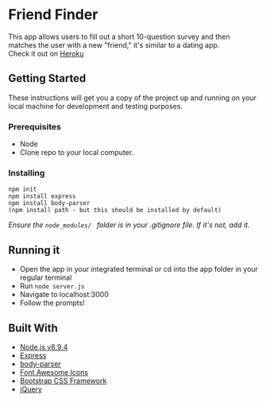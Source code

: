 # Friend Finder
This app allows users to fill out a short 10-question survey and then matches the user with a new "friend," it's similar to a dating app. <br>
Check it out on <a href="https://bharris-friend-finder.herokuapp.com/">Heroku</a>

## Getting Started 
These instructions will get you a copy of the project up and running on your local machine for development and testing purposes. 

### Prerequisites
* Node
* Clone repo to your local computer. 

### Installing
```
npm init 
npm install express
npm install body-parser
(npm install path - but this should be installed by default)
```
*Ensure the ```node_modules/ ``` folder is in your .gitignore file. If it's not, add it.*

## Running it
* Open the app in your integrated terminal or cd into the app folder in your regular terminal
* Run ```node server.js```
* Navigate to localhost:3000
* Follow the prompts! 

## Built With
* <a href="https://nodejs.org/en/">Node.js v8.9.4</a>
* <a href="https://www.npmjs.com/package/express">Express</a>
* <a href="https://www.npmjs.com/package/body-parser">body-parser</a>
* <a href="https://fontawesome.com/">Font Awesome Icons</a>
* <a href="https://getbootstrap.com/">Bootstrap CSS Framework</a>
* <a href="http://jquery.com/">jQuery</a>



